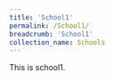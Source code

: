 ```yaml
---
title: 'School1'
permalink: /School1/
breadcrumb: 'School1'
collection_name: Schools
---
```


<div>
This is school1.
</div>
